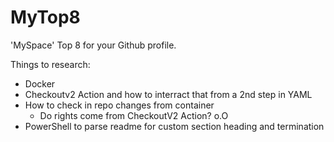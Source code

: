 # MyTop8
'MySpace' Top 8 for your Github profile.

Things to research:
+ Docker
+ Checkoutv2 Action and how to interract that from a 2nd step in YAML
+ How to check in repo changes from container 
  + Do rights come from CheckoutV2 Action? o.O
+ PowerShell to parse readme for custom section heading and termination